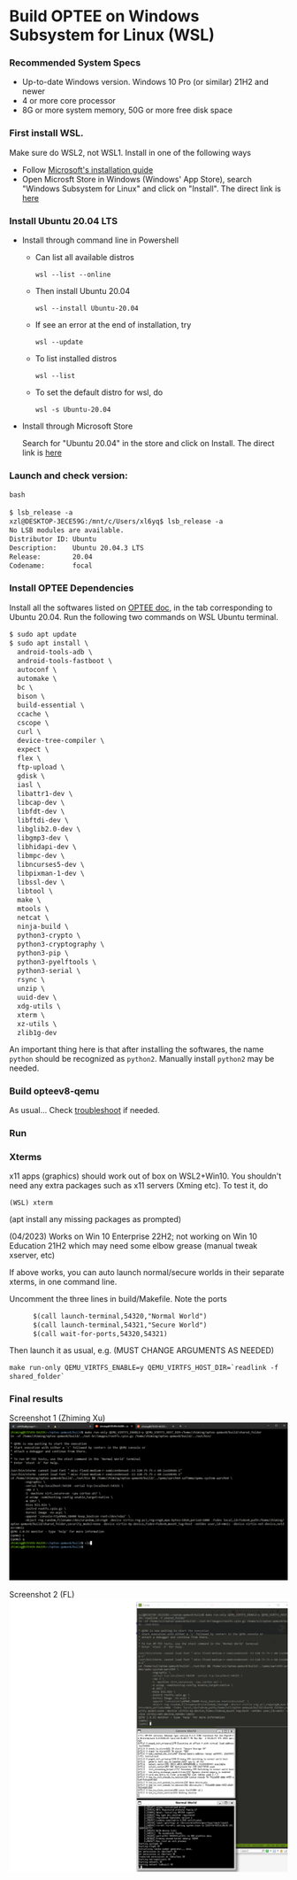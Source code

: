 # Build OPTEE on Windows Subsystem for Linux (WSL)

### Recommended System Specs
- Up-to-date Windows version. Windows 10 Pro (or similar) 21H2 and newer
- 4 or more core processor
- 8G or more system memory, 50G or more free disk space

### First install WSL.
Make sure do WSL2, not WSL1. Install in one of the following ways
- Follow [Microsoft's installation guide](https://learn.microsoft.com/en-us/windows/wsl/install)
- Open Microsft Store in Windows (Windows' App Store), search "Windows Subsystem for Linux" and click on "Install". The direct link is [here](https://www.microsoft.com/store/productId/9P9TQF7MRM4R)

### Install Ubuntu 20.04 LTS
- Install through command line in Powershell
  - Can list all available distros
    ```
    wsl --list --online
    ```
  - Then install Ubuntu 20.04
    ```
    wsl --install Ubuntu-20.04
    ```

  - If see an error at the end of installation, try
    ```
    wsl --update
    ```
  - To list installed distros
    ```
    wsl --list
    ```
  - To set the default distro for wsl, do
    ```
    wsl -s Ubuntu-20.04
    ```
- Install through Microsoft Store
  
  Search for "Ubuntu 20.04" in the store and click on Install. The direct link is [here](https://www.microsoft.com/store/productId/9MTTCL66CPXJ)

### Launch and check version: 
```
bash

$ lsb_release -a
xzl@DESKTOP-3ECE59G:/mnt/c/Users/xl6yq$ lsb_release -a
No LSB modules are available.
Distributor ID: Ubuntu
Description:    Ubuntu 20.04.3 LTS
Release:        20.04
Codename:       focal

```
### Install OPTEE Dependencies
Install all the softwares listed on [OPTEE doc](https://optee.readthedocs.io/en/latest/building/prerequisites.html), in the tab corresponding to Ubuntu 20.04. Run the following two commands on WSL Ubuntu terminal.
```
$ sudo apt update
$ sudo apt install \
  android-tools-adb \
  android-tools-fastboot \
  autoconf \
  automake \
  bc \
  bison \
  build-essential \
  ccache \
  cscope \
  curl \
  device-tree-compiler \
  expect \
  flex \
  ftp-upload \
  gdisk \
  iasl \
  libattr1-dev \
  libcap-dev \
  libfdt-dev \
  libftdi-dev \
  libglib2.0-dev \
  libgmp3-dev \
  libhidapi-dev \
  libmpc-dev \
  libncurses5-dev \
  libpixman-1-dev \
  libssl-dev \
  libtool \
  make \
  mtools \
  netcat \
  ninja-build \
  python3-crypto \
  python3-cryptography \
  python3-pip \
  python3-pyelftools \
  python3-serial \
  rsync \
  unzip \
  uuid-dev \
  xdg-utils \
  xterm \
  xz-utils \
  zlib1g-dev
```
An important thing here is that after installing the softwares, the name `python` should be recognized as `python2`. Manually install `python2` may be needed.

### Build opteev8-qemu 

As usual... Check [troubleshoot](issues.md) if needed.

### Run 

### Xterms
x11 apps (graphics) should work out of box on WSL2+Win10. You shouldn't need any extra packages such as x11 servers (Xming etc). To test it, do 
```
(WSL) xterm
```
(apt install any missing packages as prompted)

(04/2023) Works on Win 10 Enterprise 22H2; not working on Win 10 Education 21H2 which may need some elbow grease (manual tweak xserver, etc)

If above works, you can auto launch normal/secure worlds in their separate xterms, in one command line. 

Uncomment the three lines in build/Makefile. Note the ports
```
	  $(call launch-terminal,54320,"Normal World")
	  $(call launch-terminal,54321,"Secure World")
	  $(call wait-for-ports,54320,54321)
```

Then launch it as usual, e.g.  (MUST CHANGE ARGUMENTS AS NEEDED)
```
make run-only QEMU_VIRTFS_ENABLE=y QEMU_VIRTFS_HOST_DIR=`readlink -f shared_folder`
```

### Final results 
Screenshot 1 (Zhiming Xu)
![](tee-on-wsl-xterms.gif)

Screenshot 2 (FL)
![tee-one-wsl-xterms2](tee-one-wsl-xterms2.png)

